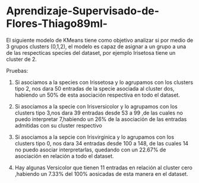 # Aprendizaje-Supervisado-de-Flores-Thiago89ml-

El siguiente modelo de KMeans tiene como objetivo analizar si por medio de 3 grupos clusters (0,1,2), el modelo es capaz de asignar a un grupo a una de las respecticas species del dataset, por ejemplo Irisetosa tiene un cluster de 2.

Pruebas:

1) Si asociamos a la species con Irissetosa y lo agrupamos con los clusters tipo 2, nos dara 50 entradas de la specie asociada al cluster dos, habiendo un 50% de esta asociación respectiva en todo el dataset.

2) Si asociamos a la specie con Irisversicolor y lo agrupamos con los clusters tipo 3,nos dara 39 entradas desde 53 a 99 ,de las cuales no puedo interpretar 7,habiendo un 26%  de la asociación de las entradas admitidas con su cluster respectivo

3) Si asociamos a la sepcie  con Irisvirginica y lo agrupamos con los clusters tipo 0, nos dara 34 entradas desde 100 a 148, de las cuales 14 no puedo asociar interpretarlas, quedando con un 22.67% de asociación en relación a todo el dataset.

4) Hay algunas Versicolor que tienen 11 entradas en relación al cluster cero ,habiendo un 7.33%
del 100% aosicadas de esta manera en el dataset.


